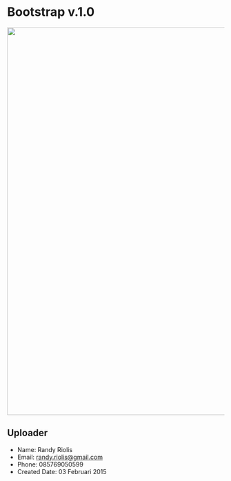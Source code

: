# Bootstrap v.1.0
<img src="https://raw.github.com/r4nd1/template-cpanel-devoops-02/master/screenshot.jpeg" width="900">

## Uploader
* Name: Randy Riolis
* Email: randy.riolis@gmail.com
* Phone: 085769050599
* Created Date: 03 Februari 2015
